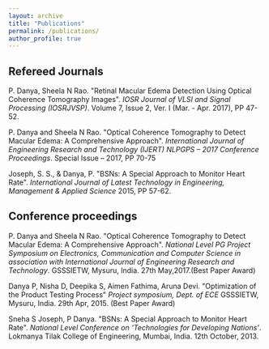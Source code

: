```yaml
---
layout: archive
title: "Publications"
permalink: /publications/
author_profile: true
---
```


## Refereed Journals

P.	 Danya,	 Sheela	 N	 Rao.	"Retinal	 Macular	 Edema	 Detection	 Using	 Optical
Coherence Tomography	Images".	_IOSR	Journal	of	VLSI	and	Signal	Processing	(IOSRJVSP)_.
Volume	7,	Issue	2,	Ver.	I (Mar.	- Apr.	2017),	PP	47-52.

P.	 Danya	 and	 Sheela	 N	 Rao.	 "Optical	 Coherence	 Tomography	 to	 Detect	 Macular
Edema:	 A Comprehensive	 Approach".	 _International	 Journal	 of	 Engineering
Research	and	Technology (IJERT)	NLPGPS	– 2017	Conference	Proceedings_.	Special
Issue	– 2017,	PP	70-75

Joseph,	S.	S.,	&	Danya,	P. "BSNs:	A	Special	Approach	to	Monitor	Heart	Rate".
_International	Journal	of	Latest	Technology	in	Engineering,	Management	&	Applied
Science_ 2015, PP 57-62.


## Conference proceedings

P.	 Danya	 and	 Sheela	 N	 Rao.	 "Optical	 Coherence	 Tomography	 to	 Detect	 Macular
Edema:	 A Comprehensive	 Approach".	 _National	 Level	 PG	 Project	 Symposium	 on
Electronics,	Communication and	Computer	Science	in	association	with	International
Journal	 of	 Engineering	 Research	 and Technology_. GSSSIETW,	Mysuru, India. 27th May,2017.(Best Paper Award)

Danya	P,	Nisha	D,	Deepika	S,	Aimen	Fathima, 	Aruna	Devi. "Optimization	of	 the
Product	Testing	 Process" 	_Project	 symposium,	Dept.	 of	 ECE_	GSSSIETW,	Mysuru, India.
29th Apr, 2015.	(Best	Paper	Award)

Sneha S Joseph, P Danya. "BSNs: A Special Approach to Monitor Heart Rate". _National Level Conference on ‘Technologies for Developing Nations'_. Lokmanya Tilak College of Engineering, Mumbai, India. 12th October, 2013.
